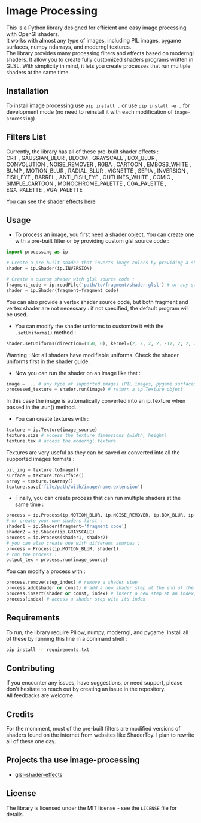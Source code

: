# Image Processing

This is a Python library designed for efficient and easy image processing with
OpenGl shaders.\
It works with almost any type of images, including PIL images, pygame surfaces,
numpy ndarrays, and moderngl textures.\
The library provides many processing filters and effects based on moderngl
shaders. It allow you to create fully customized shaders programs written in
GLSL. With simplicity in mind, it lets you create processes that run multiple
shaders at the same time.

## Installation

To install image processing use `pip install .` or use `pip install -e .` for
development mode (no need to reinstall it with each modification of
`image-processing`)

## Filters List

Currently, the library has all of these pre-built shader effects :\
CRT , GAUSSIAN_BLUR , BLOOM , GRAYSCALE , BOX_BLUR , CONVOLUTION , NOISE_REMOVER
, RGBA , CARTOON , EMBOSS_WHITE , BUMP , MOTION_BLUR , RADIAL_BLUR , VIGNETTE ,
SEPIA , INVERSION , FISH_EYE , BARREL , ANTI_FISH_EYE , OUTLINES_WHITE , COMIC ,
SIMPLE_CARTOON , MONOCHROME_PALETTE , CGA_PALETTE , EGA_PALETTE , VGA_PALETTE

You can see the [shader effects here](./examples/README.md)

## Usage

- To process an image, you first need a shader object. You can create one with a
  pre-built filter or by providing custom glsl source code :

```python
import processing as ip

# Create a pre-built shader that inverts image colors by providing a shader type :
shader = ip.Shader(ip.INVERSION)

# Create a custom shader with glsl source code :
fragment_code = ip.readFile('path/to/fragment/shader.glsl') # or any string that contains glsl code
shader = ip.Shader(fragment=fragment_code)
```

You can also provide a vertex shader source code, but both fragment and vertex
shader are not necessary : if not specified, the default program will be used.

- You can modify the shader uniforms to customize it with the `.setUniforms()`
  method :

```python
shader.setUniforms(direction=(150, 0), kernel=(2, 2, 2, 2, -17, 2, 2, 2, 2), etc...)
```

<bold>Warning</bold> : Not all shaders have modifiable uniforms. Check the
shader uniforms first in the shader guide.

- Now you can run the shader on an image like that :

```python
image = ... # any type of supported images (PIL images, pygame surfaces, numpy ndarrays, moderngl textures)
processed_texture = shader.run(image) # return a ip.Texture object
```

In this case the image is automatically converted into an ip.Texture when passed
in the .run() method.

- You can create textures with :

```python
texture = ip.Texture(image_source)
texture.size # access the texture dimensions (width, height)
texture.tex # access the moderngl texture
```

Textures are very useful as they can be saved or converted into all the
supported images formats :

```python
pil_img = texture.toImage()
surface = texture.toSurface()
array = texture.toArray()
texture.save('file/path/with/image/name.extension')
```

- Finally, you can create process that can run multiple shaders at the same time
  :

```python
process = ip.Process(ip.MOTION_BLUR, ip.NOISE_REMOVER, ip.BOX_BLUR, ip.RGBA, etc...) # created with filters
# or create your own shaders first :
shader1 = ip.Shader(fragment='fragment code')
shader2 = ip.Shader(ip.GRAYSCALE)
process = ip.Process(shader1, shader2)
# you can also create one with different sources :
process = Process(ip.MOTION_BLUR, shader1)
# run the process :
output_tex = process.run(image_source)
```

You can modify a process with :

```python
process.remove(step_index) # remove a shader step
process.add(shader or const) # add a new shader step at the end of the process
process.insert(shader or const, index) # insert a new step at an index, like a list
process[index] # access a shader step with its index
```

## Requirements

To run, the library require Pillow, numpy, moderngl, and pygame. Install all of
these by running this line in a command shell :

```bash
pip install -r requirements.txt
```

## Contributing

If you encounter any issues, have suggestions, or need support, please don't
hesitate to reach out by creating an issue in the repository.\
All feedbacks are welcome.

## Credits

For the momment, most of the pre-built filters are modified versions of shaders
found on the internet from websites like ShaderToy. I plan to rewrite all of
these one day.

## Projects tha use image-processing

- [glsl-shader-effects](https://github.com/badele/awesome-scripts/blob/main/images/glsl-shader-effects/README.md)

## License

The library is licensed under the MIT license - see the `LICENSE` file for
details.

